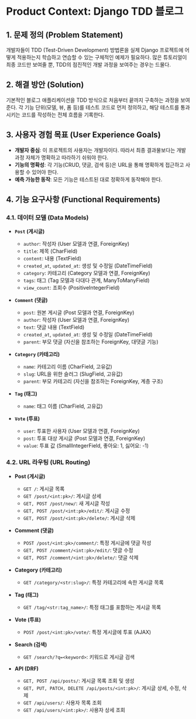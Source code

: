# Product Context: Django TDD 블로그

## 1. 문제 정의 (Problem Statement)

개발자들이 TDD (Test-Driven Development) 방법론을 실제 Django 프로젝트에 어떻게 적용하는지 학습하고 연습할 수 있는 구체적인 예제가 필요하다. 많은 튜토리얼이 최종 코드만 보여줄 뿐, TDD의 점진적인 개발 과정을 보여주는 경우는 드물다.

## 2. 해결 방안 (Solution)

기본적인 블로그 애플리케이션을 TDD 방식으로 처음부터 끝까지 구축하는 과정을 보여준다. 각 기능 단위(모델, 뷰, 폼 등)를 테스트 코드로 먼저 정의하고, 해당 테스트를 통과시키는 코드를 작성하는 전체 흐름을 기록한다.

## 3. 사용자 경험 목표 (User Experience Goals)

- **개발자 중심**: 이 프로젝트의 사용자는 개발자이다. 따라서 최종 결과물보다는 개발 과정 자체가 명확하고 따라하기 쉬워야 한다.
- **기능의 명확성**: 각 기능(CRUD, 댓글, 검색 등)은 URL을 통해 명확하게 접근하고 사용할 수 있어야 한다.
- **예측 가능한 동작**: 모든 기능은 테스트된 대로 정확하게 동작해야 한다.

## 4. 기능 요구사항 (Functional Requirements)

### 4.1. 데이터 모델 (Data Models)

- **`Post` (게시글)**
  - `author`: 작성자 (User 모델과 연결, ForeignKey)
  - `title`: 제목 (CharField)
  - `content`: 내용 (TextField)
  - `created_at`, `updated_at`: 생성 및 수정일 (DateTimeField)
  - `category`: 카테고리 (Category 모델과 연결, ForeignKey)
  - `tags`: 태그 (Tag 모델과 다대다 관계, ManyToManyField)
  - `view_count`: 조회수 (PositiveIntegerField)

- **`Comment` (댓글)**
  - `post`: 원본 게시글 (Post 모델과 연결, ForeignKey)
  - `author`: 작성자 (User 모델과 연결, ForeignKey)
  - `text`: 댓글 내용 (TextField)
  - `created_at`, `updated_at`: 생성 및 수정일 (DateTimeField)
  - `parent`: 부모 댓글 (자신을 참조하는 ForeignKey, 대댓글 기능)

- **`Category` (카테고리)**
  - `name`: 카테고리 이름 (CharField, 고유값)
  - `slug`: URL을 위한 슬러그 (SlugField, 고유값)
  - `parent`: 부모 카테고리 (자신을 참조하는 ForeignKey, 계층 구조)

- **`Tag` (태그)**
  - `name`: 태그 이름 (CharField, 고유값)

- **`Vote` (투표)**
  - `user`: 투표한 사용자 (User 모델과 연결, ForeignKey)
  - `post`: 투표 대상 게시글 (Post 모델과 연결, ForeignKey)
  - `value`: 투표 값 (SmallIntegerField, 좋아요: 1, 싫어요: -1)

### 4.2. URL 라우팅 (URL Routing)

- **Post (게시글)**
  - `GET /`: 게시글 목록
  - `GET /post/<int:pk>/`: 게시글 상세
  - `GET, POST /post/new/`: 새 게시글 작성
  - `GET, POST /post/<int:pk>/edit/`: 게시글 수정
  - `GET, POST /post/<int:pk>/delete/`: 게시글 삭제

- **Comment (댓글)**
  - `POST /post/<int:pk>/comment/`: 특정 게시글에 댓글 작성
  - `GET, POST /comment/<int:pk>/edit/`: 댓글 수정
  - `GET, POST /comment/<int:pk>/delete/`: 댓글 삭제

- **Category (카테고리)**
  - `GET /category/<str:slug>/`: 특정 카테고리에 속한 게시글 목록

- **Tag (태그)**
  - `GET /tag/<str:tag_name>/`: 특정 태그를 포함하는 게시글 목록

- **Vote (투표)**
  - `POST /post/<int:pk>/vote/`: 특정 게시글에 투표 (AJAX)

- **Search (검색)**
  - `GET /search/?q=<keyword>`: 키워드로 게시글 검색

- **API (DRF)**
  - `GET, POST /api/posts/`: 게시글 목록 조회 및 생성
  - `GET, PUT, PATCH, DELETE /api/posts/<int:pk>/`: 게시글 상세, 수정, 삭제
  - `GET /api/users/`: 사용자 목록 조회
  - `GET /api/users/<int:pk>/`: 사용자 상세 조회
